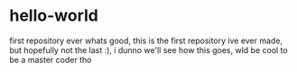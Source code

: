 # hello-world
first repository ever
whats good, this is the first repository ive ever made, but hopefully not the last :), i dunno we'll see how this goes, wld be cool to be a master coder tho
